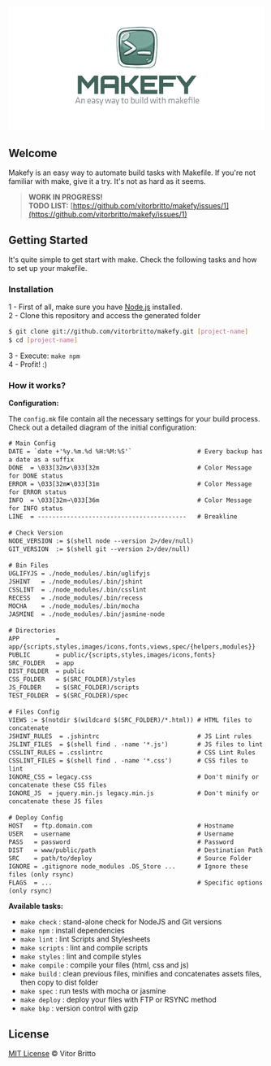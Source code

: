 ![Makefy Logo](logo-makefy.jpg "Makefy")

## Welcome

Makefy is an easy way to automate build tasks with Makefile. If you're not familiar with make, give it a try. It's not as hard as it seems.

> **WORK IN PROGRESS!** <br>
> **TODO LIST:** [https://github.com/vitorbritto/makefy/issues/1](https://github.com/vitorbritto/makefy/issues/1)



## Getting Started

It's quite simple to get start with make. Check the following tasks and how to set up your makefile.

### Installation

1 - First of all, make sure you have [Node.js](http://nodejs.org/) installed. <br/>
2 - Clone this repository and access the generated folder

```bash
$ git clone git://github.com/vitorbritto/makefy.git [project-name]
$ cd [project-name]
```

3 - Execute: `make npm` <br/>
4 - Profit! :)

### How it works?

**Configuration:**

The `config.mk` file contain all the necessary settings for your build process. Check out a detailed diagram of the initial configuration:

    # Main Config
    DATE = `date +'%y.%m.%d %H:%M:%S'`                  # Every backup has a date as a suffix
    DONE  = \033[32m✔\033[32m                           # Color Message for DONE status
    ERROR = \033[32m✖\033[31m                           # Color Message for ERROR status
    INFO  = \033[32m→\033[36m                           # Color Message for INFO status
    LINE  = -----------------------------------------   # Breakline

    # Check Version
    NODE_VERSION := $(shell node --version 2>/dev/null)
    GIT_VERSION  := $(shell git --version 2>/dev/null)

    # Bin Files
    UGLIFYJS = ./node_modules/.bin/uglifyjs
    JSHINT   = ./node_modules/.bin/jshint
    CSSLINT  = ./node_modules/.bin/csslint
    RECESS   = ./node_modules/.bin/recess
    MOCHA    = ./node_modules/.bin/mocha
    JASMINE  = ./node_modules/.bin/jasmine-node

    # Directories
    APP          = app/{scripts,styles,images/icons,fonts,views,spec/{helpers,modules}}
    PUBLIC       = public/{scripts,styles,images/icons,fonts}
    SRC_FOLDER   = app
    DIST_FOLDER  = public
    CSS_FOLDER   = $(SRC_FOLDER)/styles
    JS_FOLDER    = $(SRC_FOLDER)/scripts
    TEST_FOLDER  = $(SRC_FOLDER)/spec

    # Files Config
    VIEWS := $(notdir $(wildcard $(SRC_FOLDER)/*.html)) # HTML files to concatenate
    JSHINT_RULES  = .jshintrc                           # JS Lint rules
    JSLINT_FILES  = $(shell find . -name '*.js')        # JS files to lint
    CSSLINT_RULES = .csslintrc                          # CSS Lint Rules
    CSSLINT_FILES = $(shell find . -name '*.css')       # CSS files to lint
    IGNORE_CSS = legacy.css                             # Don't minify or concatenate these CSS files
    IGNORE_JS  = jquery.min.js legacy.min.js            # Don't minify or concatenate these JS files

    # Deploy Config
    HOST   = ftp.domain.com                             # Hostname
    USER   = username                                   # Username
    PASS   = password                                   # Password
    DIST   = www/public/path                            # Destination Path
    SRC    = path/to/deploy                             # Source Folder
    IGNORE = .gitignore node_modules .DS_Store ...      # Ignore these files (only rsync)
    FLAGS  = ...                                        # Specific options (only rsync)


**Available tasks:**

- `make check`   : stand-alone check for NodeJS and Git versions
- `make npm`     : install dependencies
- `make lint`    : lint Scripts and Stylesheets
- `make scripts` : lint and compile scripts
- `make styles`  : lint and compile styles
- `make compile` : compile your files (html, css and js)
- `make build`   : clean previous files, minifies and concatenates assets files, then copy to dist folder
- `make spec`    : run tests with mocha or jasmine
- `make deploy`  : deploy your files with FTP or RSYNC method
- `make bkp`     : version control with gzip


## License

[MIT License](http://vitorbritto.mit-license.org/) © Vitor Britto
